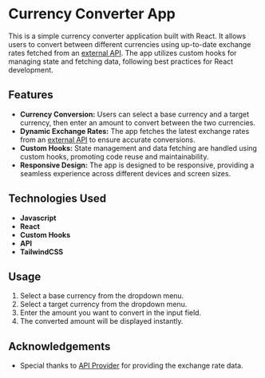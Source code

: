 # Currency Converter App

This is a simple currency converter application built with React. It allows users to convert between different currencies using up-to-date exchange rates fetched from an [external API](https://cdn.jsdelivr.net/gh/fawazahmed0/currency-api@1/latest/currencies.json). The app utilizes custom hooks for managing state and fetching data, following best practices for React development.

## Features

- **Currency Conversion:** Users can select a base currency and a target currency, then enter an amount to convert between the two currencies.
- **Dynamic Exchange Rates:** The app fetches the latest exchange rates from an [external API](https://cdn.jsdelivr.net/gh/fawazahmed0/currency-api@1/latest/currencies.json) to ensure accurate conversions.
- **Custom Hooks:** State management and data fetching are handled using custom hooks, promoting code reuse and maintainability.
- **Responsive Design:** The app is designed to be responsive, providing a seamless experience across different devices and screen sizes.

## Technologies Used

- **Javascript**
- **React** 
- **Custom Hooks**
- **API** 
- **TailwindCSS** 


## Usage

1. Select a base currency from the dropdown menu.
2. Select a target currency from the dropdown menu.
3. Enter the amount you want to convert in the input field.
4. The converted amount will be displayed instantly.


## Acknowledgements

- Special thanks to [API Provider](https://cdn.jsdelivr.net/gh/fawazahmed0/currency-api@1/latest/currencies.json) for providing the exchange rate data.


